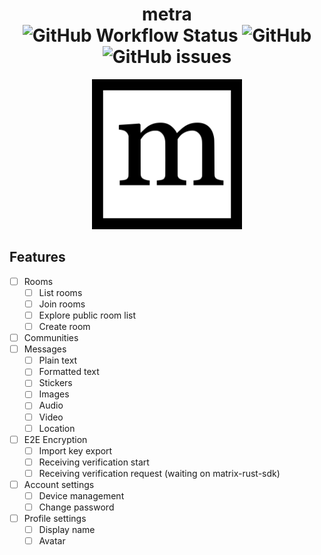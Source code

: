 <h1 align="center">metra</br>
    <img alt="GitHub Workflow Status" src="https://img.shields.io/github/workflow/status/krissemicolon/metra/Rust?color=lightgrey&style=flat-square">
    <img alt="GitHub" src="https://img.shields.io/github/license/krissemicolon/metra?color=lightgrey&style=flat-square">
    <img alt="GitHub issues" src="https://img.shields.io/github/issues/krissemicolon/metra?color=lightgrey&style=flat-square">
</h1>

<p align="center">     <img src="res/metra-logo512x512.png" width="240"/>    </p>

## Features
- [ ] Rooms
	- [ ] List rooms
	- [ ] Join rooms
	- [ ] Explore public room list
	- [ ] Create room
- [ ] Communities
- [ ] Messages
	- [ ] Plain text
	- [ ] Formatted text
	- [ ] Stickers
	- [ ] Images
	- [ ] Audio
	- [ ] Video
	- [ ] Location
- [ ] E2E Encryption
	- [ ] Import key export
	- [ ] Receiving verification start
	- [ ] Receiving verification request (waiting on matrix-rust-sdk)
- [ ] Account settings
	- [ ] Device management
	- [ ] Change password
- [ ] Profile settings
	- [ ] Display name
	- [ ] Avatar
